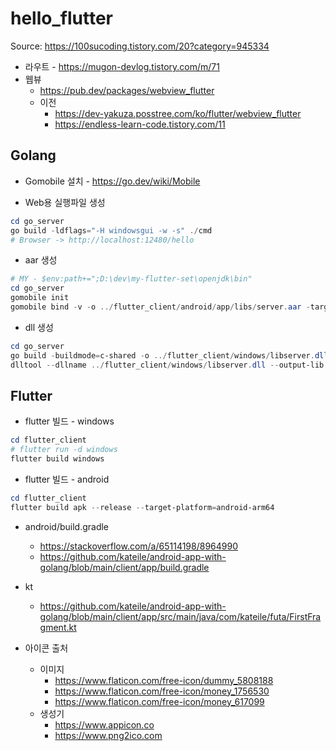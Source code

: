 # hello_flutter

Source: https://100sucoding.tistory.com/20?category=945334


* 라우트 - https://mugon-devlog.tistory.com/m/71
* 웹뷰
    * https://pub.dev/packages/webview_flutter
    * 이전
        * https://dev-yakuza.posstree.com/ko/flutter/webview_flutter
        * https://endless-learn-code.tistory.com/11


## Golang

* Gomobile 설치 - https://go.dev/wiki/Mobile

* Web용 실행파일 생성
```powershell
cd go_server
go build -ldflags="-H windowsgui -w -s" ./cmd
# Browser -> http://localhost:12480/hello
```

* aar 생성
```powershell
# MY - $env:path+=";D:\dev\my-flutter-set\openjdk\bin"
cd go_server
gomobile init
gomobile bind -v -o ../flutter_client/android/app/libs/server.aar -target=android .
```

* dll 생성
```powershell
cd go_server
go build -buildmode=c-shared -o ../flutter_client/windows/libserver.dll ./dll
dlltool --dllname ../flutter_client/windows/libserver.dll --output-lib ../flutter_client/windows/libserver.a
```


## Flutter

* flutter 빌드 - windows
```powershell
cd flutter_client
# flutter run -d windows
flutter build windows
```

* flutter 빌드 - android
```powershell
cd flutter_client
flutter build apk --release --target-platform=android-arm64
```

* android/build.gradle
    * https://stackoverflow.com/a/65114198/8964990
    * https://github.com/kateile/android-app-with-golang/blob/main/client/app/build.gradle

* kt
    * https://github.com/kateile/android-app-with-golang/blob/main/client/app/src/main/java/com/kateile/futa/FirstFragment.kt


* 아이콘 출처
    * 이미지
        * https://www.flaticon.com/free-icon/dummy_5808188
        * https://www.flaticon.com/free-icon/money_1756530
        * https://www.flaticon.com/free-icon/money_617099
    * 생성기
        * https://www.appicon.co
        * https://www.png2ico.com
